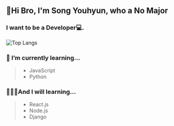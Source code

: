 ## 👊Hi Bro, I'm Song Youhyun, who a No Major
### I want to be a Developer💻.

![Top Langs](https://github-readme-stats.vercel.app/api/top-langs/?username=songyouhyun&layout=compact)
**<h3> 🌱 I’m currently learning...</h3>**
> * JavaScript
> * Python

**<h3> 🙋🏻‍♂️And I will learning...</h3>**
> * React.js
> * Node.js
> * Django
